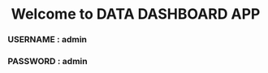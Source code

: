 <h1 align="center">Welcome to DATA DASHBOARD APP</h1>

<h3 align="left">USERNAME : admin</h3>
<h3 align="left">PASSWORD : admin</h3>

<p align="left">
</p>
